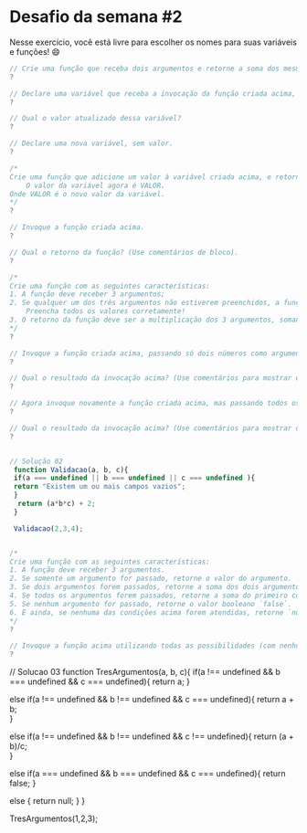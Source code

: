 # Desafio da semana #2

Nesse exercício, você está livre para escolher os nomes para suas variáveis e funções! :smile:

```js
// Crie uma função que receba dois argumentos e retorne a soma dos mesmos.
?

// Declare uma variável que receba a invocação da função criada acima, passando dois números quaisquer por argumento, e somando `5` ao resultado retornado da função.
?

// Qual o valor atualizado dessa variável?
?

// Declare uma nova variável, sem valor.
?

/*
Crie uma função que adicione um valor à variável criada acima, e retorne a string:
    O valor da variável agora é VALOR.
Onde VALOR é o novo valor da variável.
*/
?

// Invoque a função criada acima.
?

// Qual o retorno da função? (Use comentários de bloco).
?

/*
Crie uma função com as seguintes características:
1. A função deve receber 3 argumentos;
2. Se qualquer um dos três argumentos não estiverem preenchidos, a função deve retornar a string:
    Preencha todos os valores corretamente!
3. O retorno da função deve ser a multiplicação dos 3 argumentos, somando `2` ao resultado da multiplicação.
*/
?

// Invoque a função criada acima, passando só dois números como argumento.
?

// Qual o resultado da invocação acima? (Use comentários para mostrar o valor retornado).
?

// Agora invoque novamente a função criada acima, mas passando todos os três argumentos necessários.
?

// Qual o resultado da invocação acima? (Use comentários para mostrar o valor retornado).
?


// Solução 02 
 function Validacao(a, b, c){
 if(a === undefined || b === undefined || c === undefined ){
 return "Existem um ou mais campos vazios";
 }
  return (a*b*c) + 2;
 }

 Validacao(2,3,4);


/*
Crie uma função com as seguintes características:
1. A função deve receber 3 argumentos.
2. Se somente um argumento for passado, retorne o valor do argumento.
3. Se dois argumentos forem passados, retorne a soma dos dois argumentos.
4. Se todos os argumentos forem passados, retorne a soma do primeiro com o segundo, e o resultado, dividido pelo terceiro.
5. Se nenhum argumento for passado, retorne o valor booleano `false`.
6. E ainda, se nenhuma das condições acima forem atendidas, retorne `null`.
*/
?

// Invoque a função acima utilizando todas as possibilidades (com nenhum argumento, com um, com dois e com três.) Coloque um comentário de linha ao lado da função com o resultado de cada invocação.
?
```


// Solucao 03
function TresArgumentos(a, b, c){
  if(a !== undefined && b === undefined && c === undefined){
    return a;
  }
  
  else if(a !== undefined && b !== undefined && c === undefined){
    return a + b;  
  }
  
   else if(a !== undefined && b !== undefined && c !== undefined){
    return (a + b)/c;  
  }
  
  else if(a === undefined && b === undefined && c === undefined){
    return false;
  }
  
  else {
    return null;
  }
}

TresArgumentos(1,2,3);

